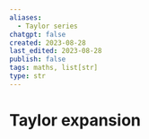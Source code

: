 ```yaml
---
aliases:
  - Taylor series
chatgpt: false
created: 2023-08-28
last_edited: 2023-08-28
publish: false
tags: maths, list[str]
type: str
---
```

# Taylor expansion
